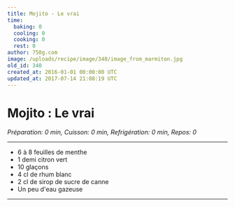 ```yaml
---
title: Mojito - Le vrai
time:
  baking: 0
  cooling: 0
  cooking: 0
  rest: 0
author: 750g.com
image: /uploads/recipe/image/340/image_from_marmiton.jpg
old_id: 340
created_at: 2016-01-01 00:00:00 UTC
updated_at: 2017-07-14 21:08:19 UTC
---
```


# Mojito : Le vrai

_Préparation: 0 min, Cuisson: 0 min, Refrigération: 0 min, Repos: 0_

---

- 6 à 8 feuilles de menthe
- 1 demi citron vert
- 10 glaçons
- 4 cl de rhum blanc
- 2 cl de sirop de sucre de canne
- Un peu d'eau gazeuse

---

